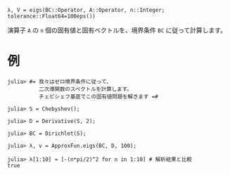 ```
λ, V = eigs(BC::Operator, A::Operator, n::Integer; tolerance::Float64=100eps())
```

演算子 `A` の `n` 個の固有値と固有ベクトルを、境界条件 `BC` に従って計算します。

# 例

```jldoctest
julia> #= 我々はゼロ境界条件に従って、
          二次導関数のスペクトルを計算します。
          チェビシェフ基底でこの固有値問題を解きます =#

julia> S = Chebyshev();

julia> D = Derivative(S, 2);

julia> BC = Dirichlet(S);

julia> λ, v = ApproxFun.eigs(BC, D, 100);

julia> λ[1:10] ≈ [-(n*pi/2)^2 for n in 1:10] # 解析結果と比較
true
```
